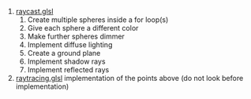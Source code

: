 1. [raycast.glsl](raycast.glsl)
	1. Create multiple spheres inside a for loop(s)
	1. Give each sphere a different color
	1. Make further spheres dimmer
	1. Implement diffuse lighting
	1. Create a ground plane
	1. Implement shadow rays
	1. Implement reflected rays
1. [raytracing.glsl](raytracing.glsl) implementation of the points above (do not look before implementation)

